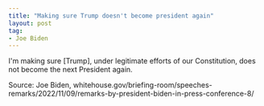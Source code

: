 ```yaml
---
title: "Making sure Trump doesn't become president again"
layout: post
tag:
- Joe Biden
---
```


I'm making sure \[Trump\], under legitimate efforts of our Constitution, does not become the next President again.

Source: Joe Biden, whitehouse.gov/briefing-room/speeches-remarks/2022/11/09/remarks-by-president-biden-in-press-conference-8/
